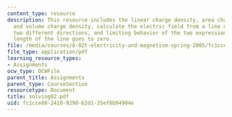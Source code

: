 ```yaml
---
content_type: resource
description: This resource includes the linear charge density, area charge density,
  and volume charge density, calculate the electric field from a line of charge along
  two different directions, and limiting behavior of the two expressions when the
  length of the line goes to zero.
file: /media/courses/8-02t-electricity-and-magnetism-spring-2005/fc1cce882410929062d125ef8b94904e_solving02.pdf
file_type: application/pdf
learning_resource_types:
- Assignments
ocw_type: OCWFile
parent_title: Assignments
parent_type: CourseSection
resourcetype: Document
title: solving02.pdf
uid: fc1cce88-2410-9290-62d1-25ef8b94904e
---
```

